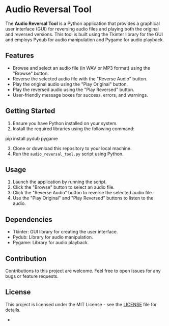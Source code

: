 # Audio Reversal Tool

The **Audio Reversal Tool** is a Python application that provides a graphical user interface (GUI) for reversing audio files and playing both the original and reversed versions. This tool is built using the Tkinter library for the GUI and employs Pydub for audio manipulation and Pygame for audio playback.

## Features

- Browse and select an audio file (in WAV or MP3 format) using the "Browse" button.
- Reverse the selected audio file with the "Reverse Audio" button.
- Play the original audio using the "Play Original" button.
- Play the reversed audio using the "Play Reversed" button.
- User-friendly message boxes for success, errors, and warnings.

## Getting Started

1. Ensure you have Python installed on your system.
2. Install the required libraries using the following command:

pip install pydub pygame

3. Clone or download this repository to your local machine.
4. Run the `audio_reversal_tool.py` script using Python.

## Usage

1. Launch the application by running the script.
2. Click the "Browse" button to select an audio file.
3. Click the "Reverse Audio" button to reverse the selected audio file.
4. Use the "Play Original" and "Play Reversed" buttons to listen to the audio.

## Dependencies

- Tkinter: GUI library for creating the user interface.
- Pydub: Library for audio manipulation.
- Pygame: Library for audio playback.

## Contribution

Contributions to this project are welcome. Feel free to open issues for any bugs or feature requests.

## License

This project is licensed under the MIT License - see the [LICENSE](LICENSE) file for details.

-


